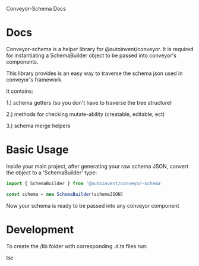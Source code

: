 Conveyor-Schema Docs

# Docs

Conveyor-schema is a helper library for @autoinvent/conveyor. It is required for instantiating a SchemaBuilder object to be passed into conveyor's components.

This library provides is an easy way to traverse the schema json used in conveyor's framework.

It contains:

1.) schema getters (so you don't have to traverse the tree structure)

2.) methods for checking mutate-ability (creatable, editable, ect)

3.) schema merge helpers


# Basic Usage

Inside your main project, after generating your raw schema JSON, convert the object to a 'SchemaBuilder' type:

```javascript
import { SchemaBuilder } from '@autoinvent/conveyor-schema'

const schema = new SchemaBuilder(schemaJSON)
```
Now your schema is ready to be passed into any conveyor component



# Development

To create the /lib folder with corresponding .d.ts files run:

tsc

